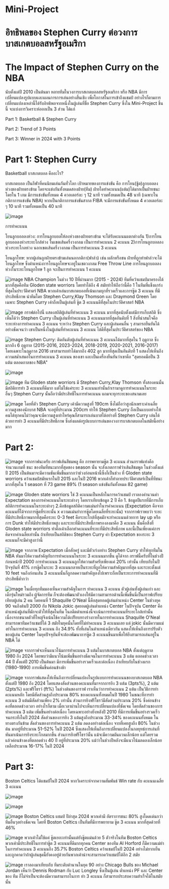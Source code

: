 # Mini-Project 
# อิทธิพลของ Stephen Curry ต่อวงการบาสเกตบอลสหรัฐอเมริกา
# The Impact of Stephen Curry on the NBA

   นับตั้งแต่ปี 2010 เป็นต้นมา หลายทีมในวงการบาสเกตบอลสหรัฐอเมริกา หรือ NBA มีการเปลี่ยนแปลงรูปแบบและแผนการการเล่นอย่างสิ้นเชิง เพื่อโอกาสในการเข้าถึงแชมป์ อย่างไรก็ตามการเปลี่ยนแปลงเหล่านี้ได้รับอิทธิพลจากหนึ่งในผู้เล่นที่ชื่อ Stephen Curry ซึ่งใน Mini-Project ชิ้นนี้ จะแบ่งการวิเคราะห์ออกเป็น 3 ส่วน ได้แก่

Part 1: Basketball & Stephen Curry

Part 2: Trend of 3 Points

Part 3: Winner in 2024 with 3 Points

# Part 1: Stephen Curry
  
Basketball
บาสเกตบอล คืออะไร?

บาสเกตบอล เป็นกีฬาที่คนนิยมเล่นกันทั่วโลก เป้าหมายของการแข่งขัน คือ การโยน(ชู้ต)ลูกบอลลงห่วงของฝ่ายตรงข้าม โดยจะแข่งกันทั้งหมดสองฝ่าย(ทีม) ฝ่ายใดทำคะแนน(แต้ม)ได้มากเป็นฝ่ายชนะ โดยใน 1 เกม มีการแข่งขันทั้งหมด 4 ควอเตอร์ละ ๆ 12 นาที รวมทั้งหมดเป็น 48 นาที (เฉพาะในกติกาการแข่งขัน NBA) หากเป็นกติกาการแข่งขันสากล FIBA จะมีการแข่งขันทั้งหมด 4 ควอเตอร์ละ ๆ 10 นาที รวมทั้งหมดเป็น 40 นาที

![image](https://github.com/user-attachments/assets/c659c5a2-0157-4402-87ea-2a6e532121bf)

การทำคะแนน

โยนลูกบอลลงห่วง: การโยนลูกบอลให้ลงห่วงของฝ่ายตรงข้าม จะได้รับคะแนนแตกต่างกัน 1)การโยนลูกบอลลงห่วงระยะใกล้ห่วง ในเขตเส้นครึ่งวงกลม เป็นการทำคะแนน 2 คะแนน 2)การโยนลูกบอลลงห่วงระยะไกลห่วง นอกเขตเส้นครึ่งวงกลม เป็นการทำคะแนน 3 คะแนน

โยนลูกโทษ: หากผู้เล่นถูกฝ่ายตรงข้ามเล่นนอกกติกา(ฟาล์ว) เช่น ผลักหรือชน ฝ่ายที่ถูกทำฟาล์วจะได้โยนลูกโทษ ซึ่งตำแหน่งการโยนลูกโทษจะอยู่ในเขตวงกลม Free Throw Line การโยนลูกบอลลงห่วงในระยะโยนลูกโทษ 1 ลูก จะเป็นการทำคะแนน 1 คะแนน

![image](https://github.com/user-attachments/assets/761f8104-bbae-4e57-aa5e-7d8a05a8d03c)
NBA Champion ในช่วง 10 ปีที่ผ่านมาก (2015 - 2024) ทีมที่คว้าแชมป์มาครองได้มากที่สุดคือทีม Gloden state worriors โดยทำได้ถึง 4 สมัยทำให้ถือว่านี้คือ 1 ในทีมที่แข็งแกร่งที่สุดในประวัติศาตร์ NBA พวกเค้าเล่นบาสเกตบอลที่เน้นเกมบุกที่รวดเร็วและการชู๊ต 3 คะแนน ที่มีประสิทธิ์ภาพ นำทีมโดย Stephen Curry,Klay Thomson และ Draymond Green โดย เฉพาะ Stephen Curry เค้าถือเป็นผู้เล่นที่ ชู๊ต 3 คะแนนดีที่สุดในประวัติศาสตร์ NBA

![image](https://github.com/user-attachments/assets/9a096a0e-ecee-4066-a377-75165393d000)
กราฟต่อไปนี้ แสดงสถิติผู้เล่นที่ทำคะแนน 3 คะแนน มากที่สุดนับตั้งแต่มีการเก็บสถิติ ซึ่งเห็นได้ว่า Stephen Curry เป็นผู้เล่นที่ทำคะแนน 3 คะแนนมากที่สุดอันดับที่ 1 สิ่งที่น่าสนใจคือ ระยะห่างการทำคะแนน 3 คะแนน ระหว่าง Stephen Curry และผู้เล่นคนอื่น ๆ สามารถยืนยันได้อย่างชัดเจนว่า เขาเป็นหนึ่งในผู้เล่นที่ทำคะแนน 3 คะแนน ได้ดีที่สุดในประวัติศาสตร์ของ NBA

![image](https://github.com/user-attachments/assets/e9a2b3c2-6843-46ee-a010-22964002687d)
Stephen Curry: ติดอันดับผู้เล่นที่ทำคะแนน 3 คะแนนได้มากที่สุดใน 1 ฤดูกาล ซึ่งมากถึง 6 ฤดูกาล (2015-2016, 2023-2024, 2018-2019, 2020-2021, 2016-2017) โดยเฉพาะในฤดูกาล 2016 เขาสามารถทำได้มากถึง 402 ลูก มากที่สุดเป็นอันดับที่ 1 แสดงให้เห็นถึงความสม่ำเสมอในการทำคะแนน 3 คะแนน ของเขา และเป็นเครื่องยืนยันว่าเขาคือ "สุดยอดมือปืน 3 แต้ม ตลอดกาลของ NBA" 

![image](https://github.com/user-attachments/assets/7ff1c167-db58-4595-8bdb-62153fff1c15)

![image](https://github.com/user-attachments/assets/17476070-333d-4a93-80b2-9872c543d40d)
ทีม Gloden state worriors มี Stephen Curry,Klay Thomson ทั้งสองคนนั้นมีสถิติการทำ 3 คะแนนที่ดีมาก แต่ไม่ใช่แค่ระยะ 3 คะแนนเท่านั้นถ้าเรามาดูการทำคะแนนในระยะ อื่นๆ Stephen Curry นั้นถือว่ามีประสิทธิ์ในการทำคะแนน แถมจะทุกระยะของสนามเลย

![image](https://github.com/user-attachments/assets/8dd8498a-80f3-45f2-95ba-eed6550f755d)
โดยที่ตัว Stephen Curry เค้ามีความสูงที่ 190cm ซึ่งไม่ถือว่าสูงนักเพราะค่าเฉลี่ยความสูงของนักบาส NBA จะอยู่ที่ประมาณ 200cm ทำให้ Stephen Curry ถือเป็นแบบอย่างให้คนได้ทุกคนไม่ว่าคุณจะมีความสูงเท่าไหร่คุณก็สามารถเล่นบาสได้อย่างที่ Stephen Curry เล่นได้ด้วยการทำ 3 คะแนนที่มีประสิทธิ์ภาพ ซึ่งส่งผลต่อรูปแบบการเล่นของวงการบาสเกตบอลในสมัยนี้อย่างมาก

# Part 2:

![image](https://github.com/user-attachments/assets/f048bb50-447b-4bf7-a9a1-425091817e97)
จากกราฟนะครับ กราฟเส้นสีชมพลู คือ การพยายามชู๊ต 3 คะแนน ส่วนกราฟแท่งคือ จำนวนเกมที่ ชนะ ของทีมที่ชนะมากที่สุดของ season นั้น จะสังเกตกราฟว่าเส้นสีชมพูล ในช่วงตั้งแต่ปี 2015 เป็นต้นมาจะมีความชันเพิ่มขึ้นมากกว่าช่วงก่อนหน้านี้ซึ่งก็เป็นช่วง ที่ Gloden state worriors คว้าแชมป์สมัยแรกในปี 2015 และในปี 2016 พวกเค้าก็ทำลายประวัติศาสตร์เป็นที่ทีชนะมากที่สุดใน 1 season ที่ 73 game 89% (1 season แข่งขันกันทั้งหมด 82 game)

![image](https://github.com/user-attachments/assets/bcd07697-7121-4acc-9731-83a568a73e27)
Gloden state worriors ใช่ 3 คะแนนเป็นหลักในการคว้าแชมป์ เราลองคำนวนค่า Expectation ของการคำคะแนนในระยะต่างๆ โดยเราเทียบข้อมูล 2 ปี คือ 1. ข้อมูลปีแรกที่มีการเก็บสถิติการทำคะแนนในระยะต่างๆ 2.คือข้อมูลสถิติความแม่นยำในารคำคะแนน (Expectation คือจาก คะแนนที่ได้จากการชู๊ตที่ระยะนั้น x ความแม่นยำการชู๊ตโดยเฉลี่ยที่ระยะนั้น) จากกราฟเราพบว่า ระยะที่มีประสิทธิ์ภาพมากที่สุดคือระยะ 0-3 feet คือระยะใกล้ที่สุดมักจะทำคะแนนด้วยการ lay up หรือ การ Dunk ทำให้มีประสิทธิ์ภาพสูง และระยะที่มีประสิทธื์ภาพรองลงมาคือ 3 คะแนน นั้นคือสิ่งที่ Gloden state worriors ทำคือเค้าเลือกทำคะแนนที่ระยะที่มีประสิทธิ์ภาพ และนี้เป็นเพี่ยงแค่การคิดจากค่าเฉลี่ยเท่านั้น ถ้าเทียบเป็นสถิติของ Stephen Curry ค่า Expectation ของระยะ 3 คะแนนก็จะมีค่าสูงกว่านี้ 

![image](https://github.com/user-attachments/assets/8832c8a4-5582-4fd8-af29-029c83279b5a)
จากภาพ Expectation เมื่อสักครู่ และมีตัวเร่งอย่าง Stephen Curry ทำให้ทุกทีมใน NBA หันมาให้ความสำคัญกับการทำคะแนนในระยะ 3 คะแนนมากขึ้น ดูได้จาก กราฟนี้ครับที่ในช่วงปีก่อนหน้าปี 2000 การทำคะแนน 3 คะแนนถูกให้ความสำครับเพียงแค่ 20% เท่านั้น เทียบกับในปีปัจจุบันที่ 41% การชู๊ตในระยะ 3 คะแนนกลายเป็นระยะที่ถูกให้ความสำคัญมากที่สุด และระยะตั้งแต่ 10 feet จนถึงก่อนเส้น 3 คะแนนนั้นก็ถูกลดความสำคัญลงไปเพราะถือเป็นระยะการทำคะแนนที่มีประสิทธิ์ต่ำกว่า

![image](https://github.com/user-attachments/assets/5481ac81-9eb4-46b1-854e-58da65e06fcf)
ในเมื่อทุกทีมมองเห็นความสำคัญในการ ทำคะแนน 3 คะแนน ตัวผู้เล่นทั้งผู้เล่นเก่า และเด็กรุ่นใหม่รวมถึง ผู้จัดการทีม ก็จะต้องพัฒนาตัวเองให้มีความสามารถด้านนี้เพิ่มขึ้นนี่เป็นกราฟเปรียบเทียบผู้เล่น 2 คน โดยคนที่ 1 Shaquille O'Neal นี้คือสุดยอดผู้เล่นตำแหน่ง Center ในช่วงยุค 90 จนถึงต้นปี 2000 กับ Nikola Jokic สุดยอดผู้เล่นตำแหน่ง Center ในปัจจุบัน Center คือตำแหน่งผู้เล่นที่มักจะตัวให้ที่สุดในทีม ในอดีตตำแหน่งนี้จะเน้นการทำคะแนนที่ระยะใกล้เท่านั้นเนื่องจากขนาดตัวที่ใหญ่จึงเน้นใช้ความได้เปรียบทางร่างกายในการทำคะแนน Shaquille O'Neal สามารถพาทีมคว้าแชมป์ได้ 3 สมัยในยุคนั้นโดยที่ไม่ทำคะแนน 3 คะแนนเลย แต่ jokic นั้นมีความแม่งยำในการทำคะแนน 3 คะแนน ถึง 34.9% ทั้งที่เล่นในตำแหน่งเดียวกัน แสดงให้เห็นถึงการปรับตัวของผู้เล่น Center ในยุคปัจจุบันที่จะต้องพัฒนาการชู๊ต 3 คะแนนขึ้นมาเพื่อให้ยีงสามารถเล่นอยู่ใน NBA ได้

![image](https://github.com/user-attachments/assets/00f1558e-af73-44c1-8912-af3cf2bda75c)
จากกราฟจะเห็นแนวโน้มการทำคะแนน 3 แต้มในบาสเกตบอล NBA ตั้งแต่ฤดูกาล 1980 ถึง 2024 โดยพบว่ามีแนวโน้มเพิ่มขึ้นอย่างชัดเจนในการทำคะแนน 3 แต้ม ตลอดช่วงเวลา 44 ปี ตั้งแต่ปี 2010 เป็นต้นมา มีการเพิ่มขึ้นอย่างรวดเร็วและต่อเนื่อง ถ้าเทียบกับในช่วงแรก (1980-1990) การเพิ่มขึ้นค่อนข้างช้า

![image](https://github.com/user-attachments/assets/3f1e222c-11c9-4716-954d-c437cb9eb636)
จากกราฟแสดงให้เห็นถึงการเปลี่ยนแปลงในรูปแบบการทำคะแนนของบาสเกตบอล NBA ตั้งแต่ปี 1980 ถึง 2024 โดยแสดงสัดส่วนของคะแนนที่มาจากการยิง 3 แต้ม (3pts%), 2 แต้ม (2pts%) และฟรีโธรว์ (ft%) ในช่วงต้นของกราฟ เราเห็นว่าการทำคะแนน 2 แต้ม เป็นวิธีการทำคะแนนหลัก โดยมีสัดส่วนสูงถึงประมาณ 80% ของคะแนนทั้งหมดในปี 1980 ในขณะที่การทำคะแนน 3 แต้มมีสัดส่วนเพียง 2% เท่านั้น ส่วนการยิงฟรีโธรว์มีสัดส่วนประมาณ 20% ซึ่งค่อนข้างคงที่ตลอดช่วงเวลา อย่างไรก็ตาม เมื่อเวลาผ่านไปจะเห็นการเปลี่ยนแปลงที่ชัดเจน โดยสัดส่วนของการทำคะแนน 3 แต้ม เพิ่มขึ้นอย่างต่อเนื่อง โดยเฉพาะอย่างยิ่งหลังปี 2010 ที่มีการเพิ่มขึ้นอย่างรวดเร็ว จนกระทั่งในปี 2024 สัดส่วนของการยิง 3 แต้มสูงถึงประมาณ 33-34% ของคะแนนทั้งหมด ในทางตรงกันข้าม สัดส่วนของการทำคะแนน 2 แต้ม ลดลงอย่างต่อเนื่อง จากที่เคยสูงถึง 80% ในช่วงต้น มาอยู่ที่ประมาณ 51-52% ในปี 2024 ซึ่งแสดงให้เห็นถึงการเปลี่ยนแปลงในกลยุทธ์การเล่นที่หันมาเน้นการยิงระยะไกลมากขึ้น
ส่วนการยิงฟรีโธรว์นั้น แม้จะมีความผันผวนเล็กน้อย แต่โดยรวมแล้วค่อนข้างคงที่ตลอดช่วง 40 ปี อยู่ที่ประมาณ 20% แม้ว่าในช่วงปีหลังจะมีแนวโน้มลดลงเล็กน้อย เหลือประมาณ 16-17% ในปี 2024

# Part 3:
Boston Celtics ได้แชมป์ในปี 2024 หากวิเคราะห์จากความสัมพันธ์ Win rate กับ คะแนนเฉลี่ย 3 คะแนน

![image](https://github.com/user-attachments/assets/6da3afb1-ac85-4034-8b50-bab81cf109ea)

![image](https://github.com/user-attachments/assets/4a5cf845-4e61-4978-8cff-80c271c9e78a)

![image](https://github.com/user-attachments/assets/357ec0f1-80df-467e-968b-3dc87855c449)
Boston Celtics แชมป์ ปีล่าสุด 2024 พวกเค้ามี อัตราการชนะ 80% สูงโดดเด่นกว่าทีมอื่นๆอย่างชัดเจน โดยที่ Boston Celtics เป็นทีมที่มีการพยายาม ชู๊ต 3 คะแนน มากที่สุดด้วยที่ 46%

![image](https://github.com/user-attachments/assets/5b90d78f-9bc5-4f05-afb9-556e24a104fe)
พวกเค้าไม่ใช้แค่ ชู๊ตเยอะเท่านั้นแต่ยังชู๊ตแม่นด้วย 5 ตัวจริงในทีม Boston Celtics พวกเค้ามีประสิทธิ์ในการทำชู๊ต 3 คะแนนที่ดีมากทุกคน Center ของทีม Al Horford ก็มีความแม่ยำในการทำคะแนน 3 คะแนนถึง 35.7% Boston Celtics คว้าแชมป์ในปี 2024 อย่างไม่ยากเย็นและถูกคาดว่าถ้าผู้เล่นชุดนี้ยังคงอยู่ด้วยกันพวกเค้าน่าจะสามารถคว้าแชมป์ได้อีก 2 สมัย

![image](https://github.com/user-attachments/assets/67e6a18f-dfac-47db-ad58-cfb5e31e1bb8)
เราลองมาเทียบกับ ทีมระดับตำนานในยุค 90 อย่าง Chicago Bulls ของ Michael Jordan เห็นว่า Dennis Rodman กับ Luc Longley ซึ่งเป็นผู้เล่น ต่ำแหน่ง PF และ Center ของ ทีม ก็ไม่จำเป็นจะต้องมีความสามารถในการ ทำ 3 คะแนน ก็สามารถประสบความสำเร็จได้ในสมัยนั้น






















































